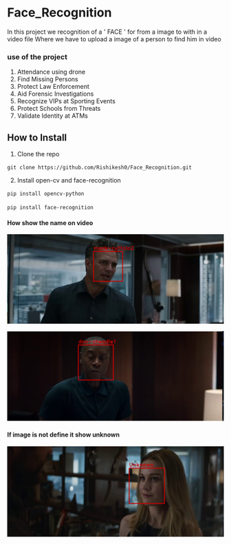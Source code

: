 # Face_Recognition

In this project we recognition of a ' FACE ' for from a image to with in a video file
Where we have to upload a image of a person to find him in video 

### use of the project 

1. Attendance using drone
2. Find Missing Persons
3. Protect Law Enforcement
4. Aid Forensic Investigations
5. Recognize VIPs at Sporting Events
6. Protect Schools from Threats
7. Validate Identity at ATMs 


## How to Install

1. Clone the repo
```
git clone https://github.com/Rishikesh0/Face_Recognition.git
```

2. Install open-cv and face-recognition
 
```
pip install opencv-python

pip install face-recognition
```

#### How show the name on video 

![This is an image](https://github.com/Rishikesh0/Face_Recognition/blob/main/Face_Recognition/face01.png)

![This is an image](https://github.com/Rishikesh0/Face_Recognition/blob/main/Face_Recognition/face2.png)

#### If image is not define it show unknown

![This is an image](https://github.com/Rishikesh0/Face_Recognition/blob/main/Face_Recognition/face3.png)






